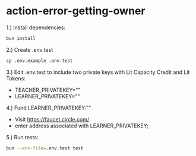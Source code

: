 # action-error-getting-owner

1.) Install dependencies:

```bash
bun install
```
2.) Create .env.test
```bash 
cp .env.example .env.test
```
3.) Edit .env.test to include two private keys with Lit Capacity Credit and Lit Tokens:
- TEACHER_PRIVATEKEY="<private-key>"
- LEARNER_PRIVATEKEY="<private-key>"


4.) Fund LEARNER_PRIVATEKEY:"<private-key>" 
  - Visit https://faucet.circle.com/  
  - enter address associated with LEARNER_PRIVATEKEY;

5.) Run tests:

```bash
bun --env-file=.env.test test 
```

